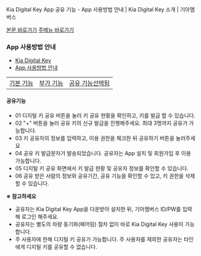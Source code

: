 Kia Digital Key App 공유 기능 - App 사용방법 안내 | Kia Digital Key 소개 | 기아멤버스










 



[본문 바로가기](#content)
[주메뉴 바로가기](#gnb)

### App 사용방법 안내

* [Kia Digital Key](https://members.kia.com/kr/view/qdks/info/qdks_kdk_service_intro.do)
* [App 사용방법 안내](https://members.kia.com/kr/view/qdks/info/qdks_app_basic.do)

|  |  |  |
| --- | --- | --- |
| [기본 기능](/kr/view/qdks/info/qdks_app_basic.do) | [부가 기능](/kr/view/qdks/info/qdks_app_add.do) | [공유 기능선택됨](/kr/view/qdks/info/qdks_app_share.do) |

#### 공유기능

* 01 디지털 키 공유 버튼을 눌러 키 공유 현황을 확인하고, 키를 발급 할 수 있습니다.
* 02 "+" 버튼을 눌러 공유 키의 신규 발급을 진행해주세요. 최대 3명까지 공유가 가능합니다.
* 03 키 공유자의 정보를 입력하고, 이용 권한을 체크한 뒤 공유하기 버튼을 눌러주세요
* 04 공유 키 발급문자가 발송되었습니다. 공유자는 App 설치 및 회원가입 후 이용 가능합니다.
* 05 디지털 키 공유 화면에서 키 발급 현황 및 공유자 정보를 확인할 수 있습니다.
* 06 공유 받은 사람의 정보와 공유기간, 공유 기능을 확인할 수 있고, 키 권한을 삭제할 수 있습니다.

**※ 참고하세요**

* 공유자는 Kia Digital Key App을 다운받아 설치한 뒤, 기아멤버스 ID/PW를 입력해 로그인 해주세요.
* 공유자는 별도의 차량 동기화(페어링) 절차 없이 바로 Kia Digital Key 사용이 가능합니다.
* 주 사용자에 한해 디지털 키 공유가 가능합니다. 주 사용자를 제외한 공유자는 타인에게 디지털 키를 공유할 수 없습니다.